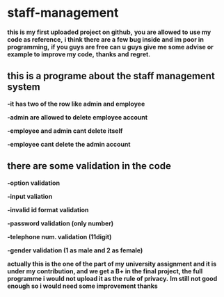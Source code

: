 # staff-management
**this is my first uploaded project on github,**
**you are allowed to use my code as reference,**
**i think there are a few bug inside and im poor in programming,** 
**if you guys are free can u guys give me some advise or example to improve my code,**
**thanks and regret.**

## this is a programe about the staff management system
**-it has two of the row like admin and employee**

**-admin are allowed to delete employee account**

**-employee and admin cant delete itself**

**-employee cant delete the admin account**

## there are some validation in the code
**-option validation**

**-input valiation**

**-invalid id format validation**

**-password validation (only number)**

**-telephone num. validation (11digit)**

**-gender validation (1 as male and 2 as female)**

**actually this is the one of the part of my university assignment and it is under my contribution,
and we get a B+ in the final project,
the full programme i would not upload it as the rule of privacy.**
**Im still not good enough so i would need some improvement thanks**
